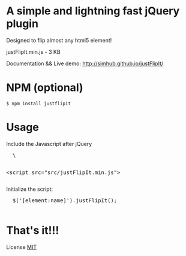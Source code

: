 # A simple and lightning fast jQuery plugin 
  Designed to flip almost any html5 element!  
  
  justFlipIt.min.js  -  3 KB  
  
  Documentation && Live demo: http://simhub.github.io/justFlipIt/
# NPM (optional)
    $ npm install justflipit
# Usage
  Include the Javascript after jQuery
  <pre>
  \<script src="https://ajax.googleapis.com/ajax/libs/jquery/2.1.4/jquery.min.js"></script>
  \<script src="src/justFlipIt.min.js"></script>
  </pre>  
  
  Initialize the script:  
  <pre>
  $('[element:name]').justFlipIt();
  </pre>
  
# That's it!!!  

License <a href="./LICENSE.md">MIT</a>
  